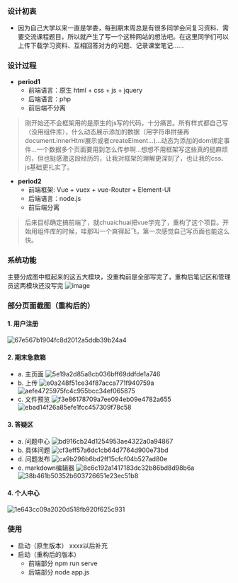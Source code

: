 ### 设计初衷
* 因为自己大学以来一直是学委，每到期末周总是有很多同学会问复习资料、需要交流课程题目，所以就产生了写一个这种网站的想法吧。在这里同学们可以上传下载学习资料、互相回答对方的问题、记录课堂笔记……
### 设计过程
+ **period1**  
  + 前端语言：原生 html + css + js + jquery  
  +  后端语言：php 
  +  前后端不分离
>刚开始还不会框架用的是原生的js写的代码，十分痛苦。所有样式都自己写（没用组件库），什么动态展示添加的数据（用字符串拼接再document.innerHtml展示或者createElment...)...动态为添加的dom绑定事件...一个数据多个页面要用到怎么传参啊...想想不用框架写这些真的挺麻烦的，但也挺感激这段经历的，让我对框架的理解更深刻了，也让我的css、js基础更扎实了。
+ **period2**  
  + 前端框架: Vue + vuex + vue-Router + Element-UI
  + 后端语言：node.js
  + 前后端分离
>后来目标确定搞前端了，就chuaichuai把vue学完了，重构了这个项目。开始用组件库的时候，哇那叫一个爽得起飞，第一次感觉自己写页面也能这么快。
### 系统功能
主要分成图中框起来的这五大模块，没重构前是全部写完了，重构后笔记区和管理员这两模块还没写完
![image](https://user-images.githubusercontent.com/65109877/189949746-8dfff4fa-be00-4885-8725-8ccb451782ba.png)
### 部分页面截图（重构后的）
####  1. 用户注册
![67e567b1904fc8d2012a5ddb39b24a4](https://user-images.githubusercontent.com/65109877/189950861-65e766de-063f-4d65-92d1-8d78b0806062.png)
#### 2. 期末急救箱
 +  a. 主页面
  ![5e19a2d85a8cb036bff69ddfde1a746](https://user-images.githubusercontent.com/65109877/189950889-972277bf-19fc-45f8-85d6-3d04ffa2d083.png)
 +  b. 上传
  ![e0a248f51ce34f87acca771f940759a](https://user-images.githubusercontent.com/65109877/189950927-76652bf9-eb07-48ed-956d-8614af52b30b.png)
![aefe4725975fc4c955bcc34ef065875](https://user-images.githubusercontent.com/65109877/189950956-cbf7208b-bc53-44dd-b9b6-7247e0995b55.png)
 + c. 文件预览
  ![f3e86178709a7ee094eb09e4782a655](https://user-images.githubusercontent.com/65109877/189951025-ba0eaa6e-47d0-4821-99b1-d8accbdd4671.png)
![ebad14f26a85efe1fcc457309f78c58](https://user-images.githubusercontent.com/65109877/189951050-b6ba1c20-26b5-467c-ab15-2bf8d25434cf.png)
#### 3. 答疑区 
+ a. 问题中心
![bd916cb24d1254953ae4322a0a94867](https://user-images.githubusercontent.com/65109877/189951877-894798bc-9492-4198-bc96-25e4186b3b28.png)
+ b. 具体问题
![cf3eff57a6dc1cb64d7764d900e73bd](https://user-images.githubusercontent.com/65109877/189951941-bf25f349-3988-4d9d-9ccd-9cbd80a350f3.png)
+ d. 问题发布
![ca9b296b6bd2ff15cfcf04b527ad80e](https://user-images.githubusercontent.com/65109877/189951988-9c8ab96b-0271-47f7-b13d-daa6b6c541cb.png)
+ e. markdown编辑器
  ![8c6c192a1417183dc32b86bd8d98b6a](https://user-images.githubusercontent.com/65109877/189954767-b16513e2-f048-4af3-9bad-09a57a0c096a.png)
![38b461b50352b603726651e23ec51b8](https://user-images.githubusercontent.com/65109877/189954790-1746c371-e85e-4227-a354-64666bed50b3.png)
#### 4. 个人中心
![1e643cc09a2020d518fb920f625c931](https://user-images.githubusercontent.com/65109877/189952100-39fde2a0-709c-4ac7-a41d-bbd6ac7b5b0a.png)
### 使用
+ 启动（原生版本）
  xxxx以后补充
+ 启动（重构后的版本）
  + 前端部分 npm run serve
  + 后端部分 node app.js
